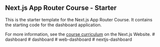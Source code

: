 ## Next.js App Router Course - Starter

This is the starter template for the Next.js App Router Course. It contains the starting code for the dashboard application.

For more information, see the [course curriculum](https://nextjs.org/learn) on the Next.js Website.
#   d a s h b o a r d  
 #   d a s h b o a r d  
 #   w e b - d a s h b o a r d  
 #   n e x t j s - d a s h b o a r d  
 